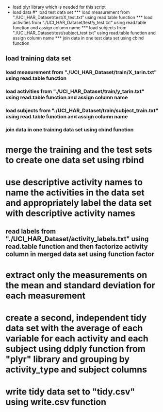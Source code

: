 * load plyr library which is needed for this script
* load data
#* load test data set
*** load measurement from "./UCI_HAR_Dataset/test/X_test.txt" using read.table function
*** load activities from "./UCI_HAR_Dataset/test/y_test.txt" using read.table function and assign column name
*** load subjects from "./UCI_HAR_Dataset/test/subject_test.txt" using read.table function and assign column name
*** join data in one test data set using cbind function

## load training data set
### load measurement from "./UCI_HAR_Dataset/train/X_tarin.txt" using read.table function
### load activities from "./UCI_HAR_Dataset/train/y_tarin.txt" using read.table function and assign column name
### load subjects from "./UCI_HAR_Dataset/train/subject_train.txt" using read.table function and assign column name
### join data in one training data set using cbind function
# merge the training and the test sets to create one data set using rbind
# use descriptive activity names to name the activities in the data set and appropriately label the data set with descriptive activity names
## read labels from "./UCI_HAR_Dataset/activity_labels.txt" using read.table function and then factorize activity column in merged data set using function factor
# extract only the measurements on the mean and standard deviation for each measurement
# create a second, independent tidy data set with the average of each variable for each activity and each subject using ddply function from "plyr" library and grouping by activity_type and subject columns
# write tidy data set to "tidy.csv" using write.csv function
